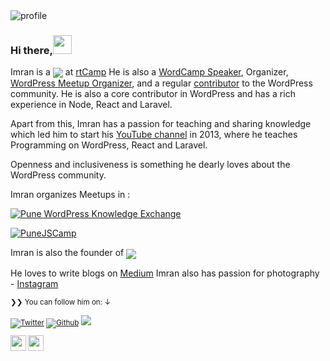 <img src="https://github.com/alexejklass/alexejklass/blob/main/sky.jpg?raw=true" alt="profile" />


### Hi there,<img src="https://media.giphy.com/media/hvRJCLFzcasrR4ia7z/giphy.gif" width="30px">

Imran is a <a href="https://www.youtube.com/c/ImranSayedDev"><img align="center" src="https://img.shields.io/badge/Full%20Stack-Engineer-brightgreen"/></a> at <a href="https://rtCamp.com">rtCamp</a>
He is also a <a href="https://2020.asia.wordcamp.org/speaker/imran-sayed/">WordCamp Speaker</a>, Organizer, <a href="https://www.meetup.com/Pune-WordPress-Knowledge-Exchange/members/?op=leaders">WordPress Meetup Organizer</a>, and a regular <a href="https://profiles.wordpress.org/gsayed786/">contributor</a> to the WordPress community. He is also a core contributor in WordPress and has a rich experience in Node, React and Laravel.

Apart from this, Imran has a passion for teaching and sharing knowledge which led him to start his [YouTube channel](https://youtube.com/ImranSayedDev) in 2013, where he teaches Programming on WordPress, React and Laravel.

Openness and inclusiveness is something he dearly loves about the WordPress community.
</p>

Imran organizes Meetups in :

[![Pune WordPress Knowledge Exchange](https://img.shields.io/badge/1.meetup%20group-Pune%20WordPress%20Knowledge%20Exchange-blue)][m1]

[![PuneJSCamp](https://img.shields.io/badge/2.meetup%20group-PuneJSCamp-blue)][m2]

Imran is also the founder of <a href="https://codeytek.com"><img align="center" src="https://img.shields.io/badge/-Codeytek%20Academy-blue"/></a>
</p>

He loves to write blogs on [Medium](https://medium.com/@imranhsayed)
Imran also has passion for photography - [Instagram](https://www.instagram.com/kapture_magic/)

<small>❯❯ You can follow him on: ↓</strong>



[![Twitter](https://img.shields.io/twitter/follow/imranhsayed?label=%40imranhsayed&style=social)][t] [![Github](https://img.shields.io/github/followers/imranhsayed?style=social&label=Follow)][g] ![](https://komarev.com/ghpvc/?username=imranhsayed&style=flat-square&color=lightgrey)

[m1]: https://www.meetup.com/Pune-WordPress-Knowledge-Exchange
[m2]: https://www.meetup.com/PuneJSCamp/
[t]: https://twitter.com/imranhsayed
[g]: https://github.com/imranhsayed
<a href="https://www.youtube.com/c/ImranSayedDev?sub_confirmation=1"><img src="https://img.shields.io/badge/-YouTube-red?&style=for-the-badge&logo=youtube&logoColor=white" height=25></a>
<a href="https://imranhsayed.medium.com/"><img src="https://img.shields.io/badge/medium-%2312100E.svg?&style=for-the-badge&logo=medium&logoColor=white" height=25></a>

